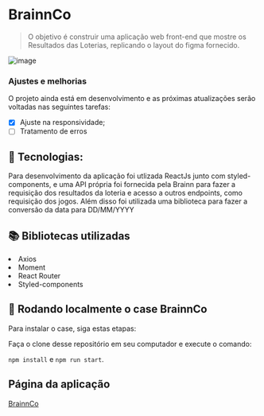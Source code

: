 # BrainnCo

> O objetivo é construir uma aplicação web front-end que mostre os Resultados das Loterias, replicando o layout do figma fornecido.

![image](https://user-images.githubusercontent.com/81276751/142435063-c2495709-fa3b-4ad1-9272-f55c047f0cc1.png)
### Ajustes e melhorias

O projeto ainda está em desenvolvimento e as próximas atualizações serão voltadas nas seguintes tarefas:

- [x] Ajuste na responsividade;
- [ ] Tratamento de erros

## :robot: Tecnologias: 

Para desenvolvimento da aplicação foi utlizada ReactJs junto com styled-components, e uma API própria foi fornecida pela Brainn para fazer a requisição dos resultados da loteria e acesso a outros endpoints, como requisição dos jogos. Além disso foi utilizada uma biblioteca para fazer a conversão da data para DD/MM/YYYY

## :books: Bibliotecas utilizadas 
  <li>Axios</li>
  <li>Moment</li>
  <li>React Router</li>
  <li>Styled-components</li>

## 🚀 Rodando localmente o case BrainnCo

Para instalar o case, siga estas etapas:

Faça o clone desse repositório em seu computador e execute o comando:

`npm install` e `npm run start`.

## Página da aplicação
<a href="http://www.case-brainn..surge.sh">BrainnCo</a> 

